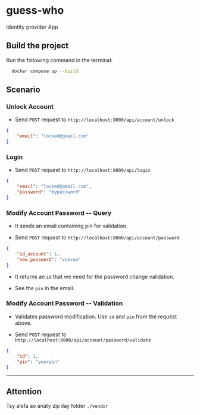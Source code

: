 # guess-who
Identity provider App

## Build the project

Run the following command in the terminal:
```bash
  docker compose up --build
```

## Scenario

### Unlock Account

* Send `POST` request to `http://localhost:8000/api/account/unlock`

```json
{
    "email": "locked@gmail.com"
}
```

### Login

* Send `POST` request to `http://localhost:8000/api/login`

```json
{
    "email": "locked@gmail.com",
    "password": "mypassword"
}
```

### Modify Account Password -- Query

* It sends an email containing pin for validation.

* Send `POST` request to `http://localhost:8000/api/account/password`

```json
{
    "id_account": 1,
    "new_password": "vaovao"
}
```

* It returns an `id` that we need for the password change validation.

* See the `pin` in the email.

### Modify Account Password -- Validation

* Validates password modification. Use `id` and `pin` from the request above.

* Send `POST` request to `http://localhost:8000/api/account/password/validate`

```json
{
    "id": 1,
    "pin": "yourpin"
}
```

-----
## Attention

Tsy alefa ao anaty zip ilay folder `./vendor`
